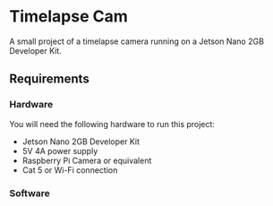 # Timelapse Cam

A small project of a timelapse camera running on a Jetson Nano 2GB Developer Kit.

## Requirements

### Hardware

You will need the following hardware to run this project:

* Jetson Nano 2GB Developer Kit
* 5V 4A power supply
* Raspberry Pi Camera or equivalent 
* Cat 5 or Wi-Fi connection

### Software
